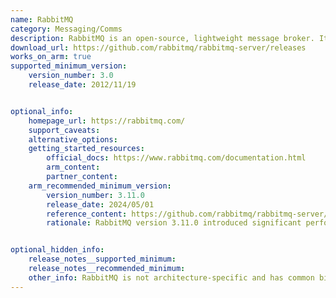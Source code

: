 ```yaml
---
name: RabbitMQ
category: Messaging/Comms
description: RabbitMQ is an open-source, lightweight message broker. It acts as a central hub for applications to communicate asynchronously by sending and receiving messages.
download_url: https://github.com/rabbitmq/rabbitmq-server/releases
works_on_arm: true
supported_minimum_version:
    version_number: 3.0
    release_date: 2012/11/19


optional_info:
    homepage_url: https://rabbitmq.com/
    support_caveats:
    alternative_options:
    getting_started_resources:
        official_docs: https://www.rabbitmq.com/documentation.html
        arm_content:
        partner_content:
    arm_recommended_minimum_version:
        version_number: 3.11.0
        release_date: 2024/05/01
        reference_content: https://github.com/rabbitmq/rabbitmq-server/blob/main/release-notes/3.11.0.md
        rationale: RabbitMQ version 3.11.0 introduced significant performance enhancements for Arm-based architectures. This version requires Erlang 25.0 or later, which brings Just-In-Time (JIT) compilation and modern flame graph profiling tooling to both x86 and ARM64 CPUs. These features result in improved performance on ARM64 architectures.


optional_hidden_info:
    release_notes__supported_minimum:
    release_notes__recommended_minimum:
    other_info:	RabbitMQ is not architecture-specific and has common binaries released. Hence the minimum version is the first released version(3.0).
---
```

